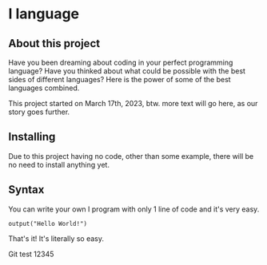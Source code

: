 # I language

## About this project
Have you been dreaming about coding in your perfect programming language? Have you thinked about what could be possible with the best sides of different languages? Here is the power of some of the best languages combined.

This project started on March 17th, 2023, btw. more text will go here, as our story goes further.

## Installing
Due to this project having no code, other than some example, there will be no need to install anything yet.

## Syntax
You can write your own I program with only 1 line of code and it's very easy.
```
output("Hello World!")
```

That's it! It's literally so easy.

Git test 12345